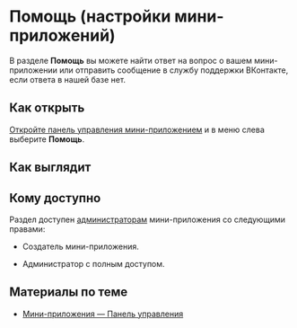 
<!-- ---
title: 'Мини-приложения | Панель управления | Помощь'
is_hidden: false
is_search_available: true
menu: 'main_menu'
visible_to_search_robots: true
meta_description: 
redirect_to: 
lang: ru
--- -->


<!-- mini-apps/settings/stats/payments -->

# Помощь (настройки мини-приложений)

В разделе **Помощь** вы можете найти ответ на вопрос о вашем мини-приложении или отправить сообщение в службу поддержки ВКонтакте, если ответа в нашей базе нет.

## Как открыть

[Откройте панель управления мини-приложением](./overview.md) и в меню слева выберите **Помощь**.

## Как выглядит

<!-- ![alt=Внешний вид раздела «Помощь»;title=Внешний вид раздела «Помощь»](3ca43eab3130058ad6977798be7618d502f1f5bcf43b7df52f6b3c21 "-6203273520385575582") -->

## Кому доступно

Раздел доступен [администраторам](mini-apps/settings/managers) мини-приложения со следующими правами:

* Создатель мини-приложения.

* Администратор с полным доступом.

<!-- ## Как отправить запрос в Поддержку

1. Введите вопрос или ключевое слово в поисковую строку.

1. Нажмите **Ни один из вариантов не подходит**.

1. Добавьте подробное описание.

1. Нажмите кнопку **Отправить**.

> Ответы на вопросы будут появляться на вкладке **Все вопросы**. -->

## Материалы по теме

* [Мини-приложения — Панель управления](./overview.md)

